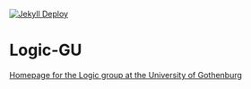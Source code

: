[![Jekyll Deploy](https://github.com/greleigh/Logic-GU/actions/workflows/main.yml/badge.svg)](https://github.com/greleigh/Logic-GU/actions/workflows/main.yml)

# Logic-GU
[Homepage for the Logic group at the University of Gothenburg](https://www.logic-gu.se)
